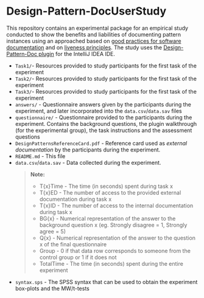 # Design-Pattern-DocUserStudy

This repository contains an experimental package for an empirical study conducted to show the benefits and liabilities of documenting pattern instances using an approached based on [good practices for software documentation](http://www.hillside.net/plop/2009/papers/ACMVersions/correia.pdf) and on [liveness principles](https://dl.acm.org/doi/10.1145/3328433.3328456). The study uses the [Design-Pattern-Doc plugin](https://github.com/lemosf-ppb/Design-Pattern-Doc) for the IntelliJ IDEA IDE.

 - `Task1/`- Resources provided to study participants for the first task of the experiment
 - `Task2/`- Resources provided to study participants for the first task of the experiment
 - `Task3/`- Resources provided to study participants for the first task of the experiment
 - `answers/` - Questionnaire answers given by the participants during the experiment, and later incorporated into the `data.csv`/`data.sav` files
 - `questionnaire/` - Questionnaire provided to the participants during the experiment. Contains the background questions, the plugin walkthrough (for the experimental group), the task instructions and the assessment questions
 - `DesignPatternsReferenceCard.pdf` - Reference card used as _external documentation_ by the participants during the experiment.
 - `README.md` - This file
 - `data.csv`/`data.sav` - Data collected during the experiment.
   > **Note:** 
   > - T{x}Time - The time (in seconds) spent during task x
   > - T{x}ED - The number of access to the provided external documentation during task x
   > - T{x}ID - The number of access to the internal documentation during task x
   > - BG{x} - Numerical representation of the answer to the background question x (eg. Strongly disagree = 1, Strongly agree = 5)
   > - Q{x} - Numerical representation of the answer to the question x of the final questionnaire
   > - Group - 0 if that data row corresponds to someone from the control group or 1 if it does not
   > - TotalTime - The time (in seconds) spent during the entire experiment 
 - `syntax.sps` - The SPSS syntax that can be used to obtain the experiment box-plots and the MW/t-tests
